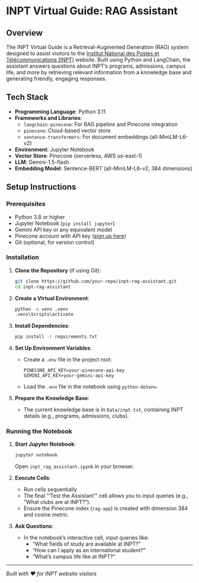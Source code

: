 # INPT Virtual Guide: RAG Assistant

## Overview

The INPT Virtual Guide is a Retrieval-Augmented Generation (RAG) system designed to assist visitors to the [Institut National des Postes et Télécommunications (INPT)](https://inpt.ac.ma) website. Built using Python and LangChain, the assistant answers questions about INPT’s programs, admissions, campus life, and more by retrieving relevant information from a knowledge base and generating friendly, engaging responses.


## Tech Stack

- **Programming Language**: Python 3.11
- **Frameworks and Libraries**:
  - `langchain-pinecone`: For RAG pipeline and Pinecone integration
  - `pinecone`: Cloud-based vector store
  - `sentence-transformers`: For document embeddings (all-MiniLM-L6-v2)
- **Environment**: Jupyter Notebook
- **Vector Store**: Pinecone (serverless, AWS us-east-1)
- **LLM**: Gemini-1.5-flash
- **Embedding Model**: Sentence-BERT (all-MiniLM-L6-v2, 384 dimensions)


## Setup Instructions

### Prerequisites
- Python 3.8 or higher
- Jupyter Notebook (`pip install jupyter`)
- Gemini API key or any equivalent model
- Pinecone account with API key ([sign up here](https://www.pinecone.io/))
- Git (optional, for version control)

### Installation
1. **Clone the Repository** (if using Git):
   ```bash
   git clone https://github.com/your-repo/inpt-rag-assistant.git
   cd inpt-rag-assistant
   ```

2. **Create a Virtual Environment**:
   ```bash
   python -m venv .venv
   .venv\Scripts\activate
   ```

3. **Install Dependencies**:
   ```bash
   pip install -r requirements.txt
   ```

4. **Set Up Environment Variables**:
   - Create a `.env` file in the project root:
     ```
     PINECONE_API_KEY=your-pinecone-api-key
     GEMINI_API_KEY=your-gemini-api-key
     ```
   - Load the `.env` file in the notebook using `python-dotenv`.

5. **Prepare the Knowledge Base**:
   - The current knowledge base is in `Data/inpt.txt`, containing INPT details (e.g., programs, admissions, clubs).

### Running the Notebook
1. **Start Jupyter Notebook**:
   ```bash
   jupyter notebook
   ```
   Open `inpt_rag_assistant.ipynb` in your browser.

2. **Execute Cells**:
   - Run cells sequentially
   - The final “‘Test the Assistant’” cell allows you to input queries (e.g., “What clubs are at INPT?”).
   - Ensure the Pinecone index (`rag-app`) is created with dimension 384 and cosine metric.

3. **Ask Questions**:
   - In the notebook’s interactive cell, input queries like:
     - “What fields of study are available at INPT?”
     - “How can I apply as an international student?”
     - “What’s campus life like at INPT?”


---
*Built with ❤️ for INPT website visitors*
